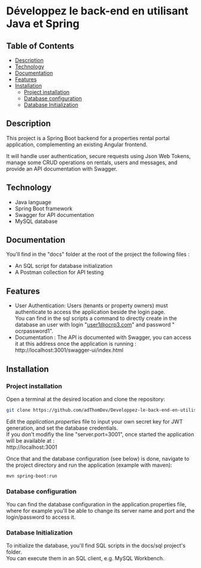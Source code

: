 # Développez le back-end en utilisant Java et Spring

## Table of Contents

- [Description](#description)
- [Technology](#technology)
- [Documentation](#documentation)
- [Features](#features)
- [Installation](#installation)
    - [Project installation](#project-installation)
    - [Database configuration](#database-configuration)
    - [Database Initialization](#database-initialization)

## Description

This project is a Spring Boot backend for a properties rental portal application, complementing an existing Angular
frontend.

It will handle user authentication, secure requests using Json Web Tokens, manage some CRUD operations on rentals, users
and messages, and provide an API documentation with Swagger.

## Technology

- Java language
- Spring Boot framework
- Swagger for API documentation
- MySQL database

## Documentation

You'll find in the "docs" folder at the root of the project the following files :

- An SQL script for database initialization
- A Postman collection for API testing

## Features

- User Authentication: Users (tenants or property owners) must authenticate to access the application beside the login
  page.  
  You can find in the sql scripts a command to directly create in the database an user with login "user1@ocrp3.com" and
  password "
  ocrpassword1".
- Documentation : The API is documented with Swagger, you can access it at this address once the application is
  running :
  http://localhost:3001/swagger-ui/index.html

## Installation

### Project installation

Open a terminal at the desired location and clone the repository:

```bash
git clone https://github.com/adThomDev/Developpez-le-back-end-en-utilisant-Java-et-Spring
```

Edit the *application.properties* file to input your own secret key for JWT generation, and set the database
credentials.  
If you don't modifiy the line "server.port=3001", once started the application will be available at :  
http://localhost:3001

Once that and the database configuration (see below) is done, navigate to the project directory and run the
application (example with maven):

```bash
mvn spring-boot:run
```

### Database configuration

You can find the database configuration in the application.properties file, where for example you'll be able to change
its server name and port and the login/password to access it.

### Database Initialization

To initialize the database, you'll find SQL scripts in the docs/sql project's folder.  
You can execute them in an SQL client, e.g. MySQL Workbench.



